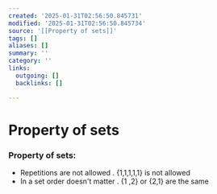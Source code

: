```yaml
---
created: '2025-01-31T02:56:50.845731'
modified: '2025-01-31T02:56:50.845734'
source: '[[Property of sets]]'
tags: []
aliases: []
summary: ''
category: ''
links:
  outgoing: []
  backlinks: []

---
```


# Property of sets

### Property of sets:
- Repetitions are not allowed . {1,1,1,1,1} is not allowed
- In a set order doesn't matter . {1 ,2} or {2,1} are the same